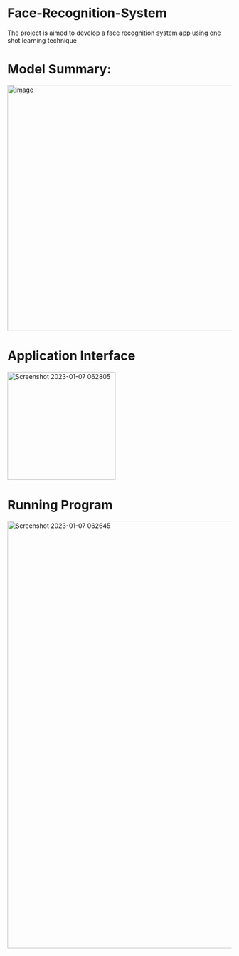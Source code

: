 # Face-Recognition-System
The project is aimed to develop a face recognition system app using one shot learning technique

# Model Summary:
<img width="552" alt="image" src="https://user-images.githubusercontent.com/72267398/211124168-a830e7c9-06f6-4da7-9f90-81c51facf353.png">

# Application Interface
<img width="243" alt="Screenshot 2023-01-07 062805" src="https://user-images.githubusercontent.com/72267398/211124314-d8ac644e-b7fe-418d-98c0-7f642562dd28.png">

# Running Program
<img width="960" alt="Screenshot 2023-01-07 062645" src="https://user-images.githubusercontent.com/72267398/211124343-e225d56c-fdcf-4364-8ce0-36161e068f42.png">


